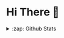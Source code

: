 # Hi There 👋

<details> 
  <summary>:zap: Github Stats</summary>
  <br></br>
  <img align="left" alt="Ernesto's Github Stats" src="https://github-readme-stats-ernestohofs-projects.vercel.app/api?username=ErnestoHof&show_icons=true&hide_border=true&theme=dracula" />
</details>

<!--
**ErnestoHof/ErnestoHof** is a ✨ _special_ ✨ repository because its `README.md` (this file) appears on your GitHub profile.

Here are some ideas to get you started:

- 🔭 I’m currently working on ...
- 🌱 I’m currently learning ...
- 👯 I’m looking to collaborate on ...
- 🤔 I’m looking for help with ...
- 💬 Ask me about ...
- 📫 How to reach me: ...
- 😄 Pronouns: ...
- ⚡ Fun fact: ...
-->
